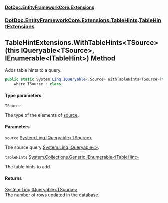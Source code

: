 #### [DotDoc\.EntityFrameworkCore\.Extensions](Home 'Home')
### [DotDoc\.EntityFrameworkCore\.Extensions\.TableHints](DotDoc.EntityFrameworkCore.Extensions.TableHints 'DotDoc\.EntityFrameworkCore\.Extensions\.TableHints').[TableHintExtensions](TableHintExtensions 'DotDoc\.EntityFrameworkCore\.Extensions\.TableHints\.TableHintExtensions')

## TableHintExtensions\.WithTableHints\<TSource\>\(this IQueryable\<TSource\>, IEnumerable\<ITableHint\>\) Method

Adds table hints to a query\.

```csharp
public static System.Linq.IQueryable<TSource> WithTableHints<TSource>(this System.Linq.IQueryable<TSource> source, System.Collections.Generic.IEnumerable<DotDoc.EntityFrameworkCore.Extensions.TableHints.ITableHint> tableHints)
    where TSource : class;
```
#### Type parameters

<a name='DotDoc.EntityFrameworkCore.Extensions.TableHints.TableHintExtensions.WithTableHints_TSource_(thisSystem.Linq.IQueryable_TSource_,System.Collections.Generic.IEnumerable_DotDoc.EntityFrameworkCore.Extensions.TableHints.ITableHint_).TSource'></a>

`TSource`

The type of the elements of [source](TableHintExtensions.WithTableHints.O86MSQXMFDW06623O4J3WDBEC#DotDoc.EntityFrameworkCore.Extensions.TableHints.TableHintExtensions.WithTableHints_TSource_(thisSystem.Linq.IQueryable_TSource_,System.Collections.Generic.IEnumerable_DotDoc.EntityFrameworkCore.Extensions.TableHints.ITableHint_).source 'DotDoc\.EntityFrameworkCore\.Extensions\.TableHints\.TableHintExtensions\.WithTableHints\<TSource\>\(this System\.Linq\.IQueryable\<TSource\>, System\.Collections\.Generic\.IEnumerable\<DotDoc\.EntityFrameworkCore\.Extensions\.TableHints\.ITableHint\>\)\.source')\.
#### Parameters

<a name='DotDoc.EntityFrameworkCore.Extensions.TableHints.TableHintExtensions.WithTableHints_TSource_(thisSystem.Linq.IQueryable_TSource_,System.Collections.Generic.IEnumerable_DotDoc.EntityFrameworkCore.Extensions.TableHints.ITableHint_).source'></a>

`source` [System\.Linq\.IQueryable&lt;](https://learn.microsoft.com/en-us/dotnet/api/system.linq.iqueryable-1 'System\.Linq\.IQueryable\`1')[TSource](TableHintExtensions.WithTableHints.O86MSQXMFDW06623O4J3WDBEC#DotDoc.EntityFrameworkCore.Extensions.TableHints.TableHintExtensions.WithTableHints_TSource_(thisSystem.Linq.IQueryable_TSource_,System.Collections.Generic.IEnumerable_DotDoc.EntityFrameworkCore.Extensions.TableHints.ITableHint_).TSource 'DotDoc\.EntityFrameworkCore\.Extensions\.TableHints\.TableHintExtensions\.WithTableHints\<TSource\>\(this System\.Linq\.IQueryable\<TSource\>, System\.Collections\.Generic\.IEnumerable\<DotDoc\.EntityFrameworkCore\.Extensions\.TableHints\.ITableHint\>\)\.TSource')[&gt;](https://learn.microsoft.com/en-us/dotnet/api/system.linq.iqueryable-1 'System\.Linq\.IQueryable\`1')

The source query [System\.Linq\.IQueryable&lt;&gt;](https://learn.microsoft.com/en-us/dotnet/api/system.linq.iqueryable-1 'System\.Linq\.IQueryable\`1')\.

<a name='DotDoc.EntityFrameworkCore.Extensions.TableHints.TableHintExtensions.WithTableHints_TSource_(thisSystem.Linq.IQueryable_TSource_,System.Collections.Generic.IEnumerable_DotDoc.EntityFrameworkCore.Extensions.TableHints.ITableHint_).tableHints'></a>

`tableHints` [System\.Collections\.Generic\.IEnumerable&lt;](https://learn.microsoft.com/en-us/dotnet/api/system.collections.generic.ienumerable-1 'System\.Collections\.Generic\.IEnumerable\`1')[ITableHint](ITableHint 'DotDoc\.EntityFrameworkCore\.Extensions\.TableHints\.ITableHint')[&gt;](https://learn.microsoft.com/en-us/dotnet/api/system.collections.generic.ienumerable-1 'System\.Collections\.Generic\.IEnumerable\`1')

The table hints to add\.

#### Returns
[System\.Linq\.IQueryable&lt;](https://learn.microsoft.com/en-us/dotnet/api/system.linq.iqueryable-1 'System\.Linq\.IQueryable\`1')[TSource](TableHintExtensions.WithTableHints.O86MSQXMFDW06623O4J3WDBEC#DotDoc.EntityFrameworkCore.Extensions.TableHints.TableHintExtensions.WithTableHints_TSource_(thisSystem.Linq.IQueryable_TSource_,System.Collections.Generic.IEnumerable_DotDoc.EntityFrameworkCore.Extensions.TableHints.ITableHint_).TSource 'DotDoc\.EntityFrameworkCore\.Extensions\.TableHints\.TableHintExtensions\.WithTableHints\<TSource\>\(this System\.Linq\.IQueryable\<TSource\>, System\.Collections\.Generic\.IEnumerable\<DotDoc\.EntityFrameworkCore\.Extensions\.TableHints\.ITableHint\>\)\.TSource')[&gt;](https://learn.microsoft.com/en-us/dotnet/api/system.linq.iqueryable-1 'System\.Linq\.IQueryable\`1')  
The number of rows updated in the database\.